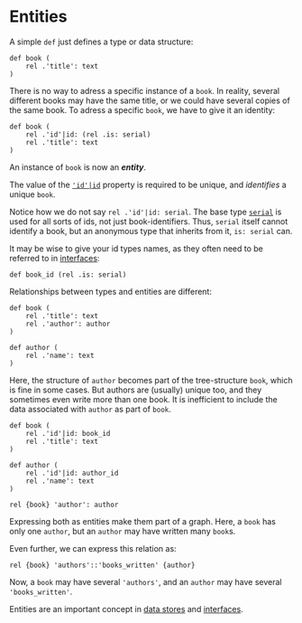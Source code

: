# Entities

A simple `def` just defines a type or data structure:

```ontol
def book (
    rel .'title': text
)
```

There is no way to adress a specific instance of a `book`. In reality, several different books may have the same title, or we could have several copies of the same book. To adress a specific `book`, we have to give it an identity:

```ontol
def book (
    rel .'id'|id: (rel .is: serial)
    rel .'title': text
)
```

An instance of `book` is now an ***entity***.

The value of the [`'id'|id`](relation_types.md#id) property is required to be unique, and _identifies_ a unique `book`.

Notice how we do not say `rel .'id'|id: serial`. The base type [`serial`](primitives.md#serial) is used for all sorts of ids, not just book-identifiers. Thus, `serial` itself cannot identify a book, but an anonymous type that inherits from it, `is: serial` can.

It may be wise to give your id types names, as they often need to be referred to in [interfaces](interfaces.md):

```ontol
def book_id (rel .is: serial)
```

Relationships between types and entities are different:

```ontol
def book (
    rel .'title': text
    rel .'author': author
)

def author (
    rel .'name': text
)
```

Here, the structure of `author` becomes part of the tree-structure `book`, which is fine in some cases. But authors are (usually) unique too, and they sometimes even write more than one book. It is inefficient to include the data associated with `author` as part of `book`.

```ontol
def book (
    rel .'id'|id: book_id
    rel .'title': text
)

def author (
    rel .'id'|id: author_id
    rel .'name': text
)

rel {book} 'author': author
```

Expressing both as entities make them part of a graph. Here, a `book` has only one `author`, but an `author` may have written many `book`s.

Even further, we can express this relation as:

```ontol
rel {book} 'authors'::'books_written' {author}
```

Now, a `book` may have several `'authors'`, and an `author` may have several `'books_written'`.

Entities are an important concept in [data stores](data_stores.md) and [interfaces](interfaces.md).
